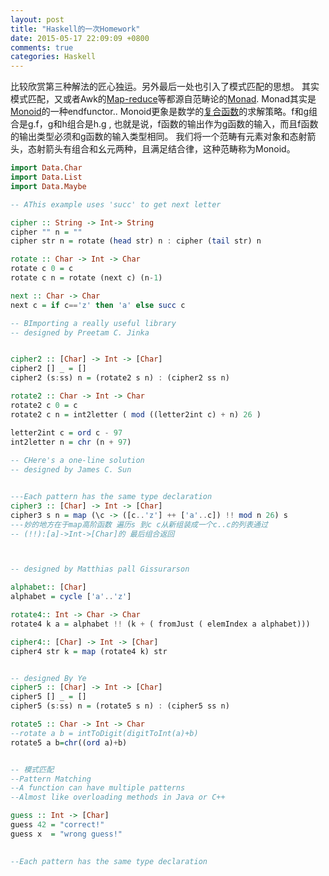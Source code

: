 ```yaml
---
layout: post
title: "Haskell的一次Homework"
date: 2015-05-17 22:09:09 +0800
comments: true
categories: Haskell
---
```


比较欣赏第三种解法的匠心独运。另外最后一处也引入了模式匹配的思想。
其实模式匹配，又或者Awk的[Map-reduce]( http://www.kuqin.com/shuoit/20140617/340631.html)等都源自范畴论的[Monad](http://www.jdon.com/idea/monad.html).
Monad其实是[Monoid]( http://www.jdon.com/idea/monoid.html)的一种endfunctor..
Monoid更象是数学的[复合函数](http://baike.baidu.com/link?url=7iYP9qxtCIrLmJfyDk1nLYlcfBIB17bXjOQmymFupddY0ZN9uiNrXfY8R6yrbFr1Kl9JBmSwyzkQ6EGcQEqlc_)的求解策略。f和g组合是g.f，g和h组合是h.g , 也就是说，f函数的输出作为g函数的输入，而且f函数的输出类型必须和g函数的输入类型相同。
我们将一个范畴有元素对象和态射箭头，态射箭头有组合和幺元两种，且满足结合律，这种范畴称为Monoid。
<!--more-->

``` haskell
import Data.Char
import Data.List
import Data.Maybe

-- AThis example uses 'succ' to get next letter

cipher :: String -> Int-> String
cipher "" n = ""
cipher str n = rotate (head str) n : cipher (tail str) n

rotate :: Char -> Int -> Char
rotate c 0 = c
rotate c n = rotate (next c) (n-1)

next :: Char -> Char
next c = if c=='z' then 'a' else succ c

-- BImporting a really useful library
-- designed by Preetam C. Jinka


cipher2 :: [Char] -> Int -> [Char]
cipher2 [] _ = []
cipher2 (s:ss) n = (rotate2 s n) : (cipher2 ss n)

rotate2 :: Char -> Int -> Char
rotate2 c 0 = c
rotate2 c n = int2letter ( mod ((letter2int c) + n) 26 )

letter2int c = ord c - 97
int2letter n = chr (n + 97)
	   
-- CHere's a one-line solution 
-- designed by James C. Sun


---Each pattern has the same type declaration
cipher3 :: [Char] -> Int -> [Char]
cipher3 s n = map (\c -> ([c..'z'] ++ ['a'..c]) !! mod n 26) s
---妙的地方在于map高阶函数 遍历s 到c c从新组装成一个c..c的列表通过
-- (!!):[a]->Int->[Char]的 最后组合返回



-- designed by Matthias pall Gissurarson

alphabet:: [Char]
alphabet = cycle ['a'..'z']

rotate4:: Int -> Char -> Char
rotate4 k a = alphabet !! (k + ( fromJust ( elemIndex a alphabet)))

cipher4:: [Char] -> Int -> [Char]
cipher4 str k = map (rotate4 k) str


-- designed By Ye
cipher5 :: [Char] -> Int -> [Char]
cipher5 [] _ = []
cipher5 (s:ss) n = (rotate5 s n) : (cipher5 ss n)

rotate5 :: Char -> Int -> Char
--rotate a b = intToDigit(digitToInt(a)+b)
rotate5 a b=chr((ord a)+b)


-- 模式匹配
--Pattern Matching
--A function can have multiple patterns
--Almost like overloading methods in Java or C++

guess :: Int -> [Char]
guess 42 = "correct!"
guess x  = "wrong guess!"
	    

--Each pattern has the same type declaration

```

